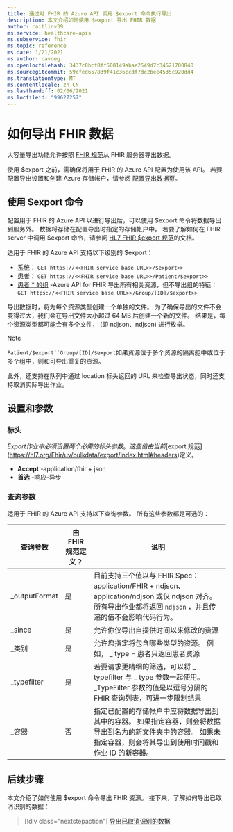 ```yaml
---
title: 通过对 FHIR 的 Azure API 调用 $export 命令执行导出
description: 本文介绍如何使用 $export 导出 FHIR 数据
author: caitlinv39
ms.service: healthcare-apis
ms.subservice: fhir
ms.topic: reference
ms.date: 1/21/2021
ms.author: cavoeg
ms.openlocfilehash: 3437c8bcf8ff508149abae2549d7c34521700840
ms.sourcegitcommit: 59cfed657839f41c36ccdf7dc2bee4535c920dd4
ms.translationtype: MT
ms.contentlocale: zh-CN
ms.lasthandoff: 02/06/2021
ms.locfileid: "99627257"
---
```

# <a name="how-to-export-fhir-data"></a>如何导出 FHIR 数据


大容量导出功能允许按照 [FHIR 规范](https://hl7.org/fhir/uv/bulkdata/export/index.html)从 FHIR 服务器导出数据。 

使用 $export 之前，需确保将用于 FHIR 的 Azure API 配置为使用该 API。 若要配置导出设置和创建 Azure 存储帐户，请参阅 [配置导出数据页](configure-export-data.md)。

## <a name="using-export-command"></a>使用 $export 命令

配置用于 FHIR 的 Azure API 以进行导出后，可以使用 $export 命令将数据导出到服务外。 数据将存储在配置导出时指定的存储帐户中。 若要了解如何在 FHIR server 中调用 $export 命令，请参阅 [HL7 FHIR $export 规范](https://hl7.org/Fhir/uv/bulkdata/export/index.html)的文档。 

适用于 FHIR 的 Azure API 支持以下级别的 $export：
* [系统](https://hl7.org/Fhir/uv/bulkdata/export/index.html#endpoint---system-level-export)： `GET https://<<FHIR service base URL>>/$export>>`
* [患者](https://hl7.org/Fhir/uv/bulkdata/export/index.html#endpoint---all-patients)： `GET https://<<FHIR service base URL>>/Patient/$export>>`
* [患者 * 的组](https://hl7.org/Fhir/uv/bulkdata/export/index.html#endpoint---group-of-patients) -Azure API for FHIR 导出所有相关资源，但不导出组的特征： `GET https://<<FHIR service base URL>>/Group/[ID]/$export>>`

导出数据时，将为每个资源类型创建一个单独的文件。 为了确保导出的文件不会变得过大，我们会在导出文件大小超过 64 MB 后创建一个新的文件。 结果是，每个资源类型都可能会有多个文件， (即 ndjson、ndjson) 进行枚举。 


> [!Note] 
> `Patient/$export``Group/[ID]/$export`如果资源位于多个资源的隔离舱中或位于多个组中，则和可导出重复的资源。

此外，还支持在队列中通过 location 标头返回的 URL 来检查导出状态，同时还支持取消实际导出作业。



## <a name="settings-and-parameters"></a>设置和参数

### <a name="headers"></a>标头
$Export 作业中必须设置两个必需的标头参数。 这些值由当前 [$export 规范](https://hl7.org/Fhir/uv/bulkdata/export/index.html#headers)定义。
* **Accept** -application/fhir + json
* **首选** -响应-异步

### <a name="query-parameters"></a>查询参数
适用于 FHIR 的 Azure API 支持以下查询参数。 所有这些参数都是可选的：

|查询参数        | 由 FHIR 规范定义？    |  说明|
|------------------------|---|------------|
| \_outputFormat | 是 | 目前支持三个值以与 FHIR Spec： application/FHIR + ndjson、application/ndjson 或仅 ndjson 对齐。 所有导出作业都将返回 `ndjson` ，并且传递的值不会影响代码行为。 |
| \_since | 是 | 允许你仅导出自提供时间以来修改的资源 |
| \_类别 | 是 | 允许您指定将包含哪些类型的资源。 例如， \_ type = 患者只返回患者资源|
| \_typefilter | 是 | 若要请求更精细的筛选，可以将 \_ typefilter 与 \_ type 参数一起使用。 _TypeFilter 参数的值是以逗号分隔的 FHIR 查询列表，可进一步限制结果 |
| \_容器 | 否 |  指定已配置的存储帐户中应将数据导出到其中的容器。 如果指定容器，则会将数据导出到名为的新文件夹中的容器。 如果未指定容器，则会将其导出到使用时间戳和作业 ID 的新容器。 |


## <a name="next-steps"></a>后续步骤

本文介绍了如何使用 $export 命令导出 FHIR 资源。 接下来，了解如何导出已取消识别的数据：
 
>[!div class="nextstepaction"]
>[导出已取消识别的数据](de-identified-export.md)
